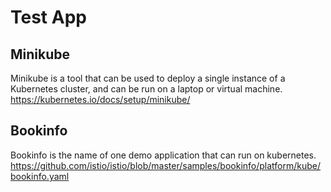 # Test App

## Minikube 
Minikube is a tool that can be used to deploy a single instance of a Kubernetes cluster, and can be run on a laptop or virtual machine.
https://kubernetes.io/docs/setup/minikube/

## Bookinfo 
Bookinfo is the name of one demo application that can run on kubernetes.
https://github.com/istio/istio/blob/master/samples/bookinfo/platform/kube/bookinfo.yaml
